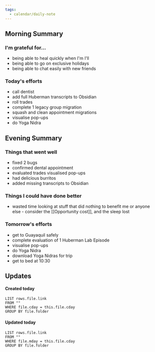 ```yaml
---
tags:
  - calendar/daily-note
---
```


## Morning Summary

### I'm grateful for...

- being able to heal quickly when I'm I'll
- being able to go on exclusive holidays
- being able to chat easily with new friends

### Today's efforts

- call dentist
- add full Huberman transcripts to Obsidian
- roll trades
- complete 1 legacy group migration
- squash and clean appointment migrations
- visualise pop-ups
- do Yoga Nidra

## Evening Summary

### Things that went well

- fixed 2 bugs
- confirmed dental appointment
- evaluated trades visualised pop-ups
- had delicious burritos 
- added missing transcripts to Obsidian 

### Things I could have done better

- wasted time looking at stuff that did nothing to benefit me or anyone else - consider the [[Opportunity cost]], and the sleep lost 

### Tomorrow's efforts

- get to Guayaquil safely
- complete evaluation of 1 Huberman Lab Episode
- visualise pop-ups
- do Yoga Nidra
- download Yoga Nidras for trip
- get to bed at 10:30

## Updates

#### Created today

```dataview
LIST rows.file.link
FROM ""
WHERE file.cday = this.file.cday
GROUP BY file.folder
```

#### Updated today

```dataview
LIST rows.file.link
FROM ""
WHERE file.mday = this.file.cday
GROUP BY file.folder
```
